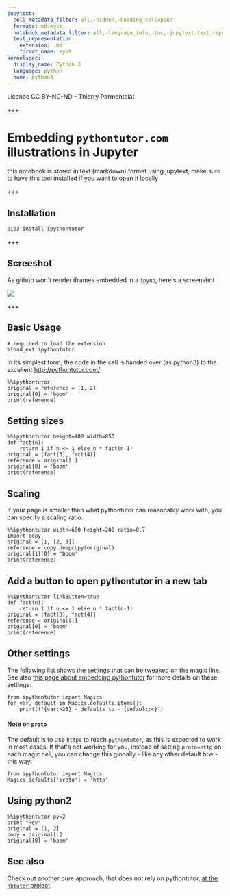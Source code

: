 ```yaml
---
jupytext:
  cell_metadata_filter: all,-hidden,-heading_collapsed
  formats: md:myst
  notebook_metadata_filter: all,-language_info,-toc,-jupytext.text_representation.jupytext_version,-jupytext.text_representation.format_version
  text_representation:
    extension: .md
    format_name: myst
kernelspec:
  display_name: Python 3
  language: python
  name: python3
---
```


Licence CC BY-NC-ND - Thierry Parmentelat

+++

# Embedding `pythontutor.com` illustrations in Jupyter  

this notebook is stored in text (markdown) format using jupytext,
make sure to have this tool installed if you want to open it locally

+++

## Installation

```bash
pip3 install ipythontutor
```

+++

## Screeshot

As github won't render iframes embedded in a `ipynb`, here's a screenshot

![](screenshot.gif)

+++

## Basic Usage

```{code-cell} ipython3
# required to load the extension
%load_ext ipythontutor
```

In its simplest form, the code in the cell is handed over (as python3) to the excellent http://pythontutor.com/

```{code-cell} ipython3
%%ipythontutor
original = reference = [1, 2]
original[0] = 'boom'
print(reference)
```

## Setting sizes

```{code-cell} ipython3
%%ipythontutor height=400 width=850
def fact(n):
    return 1 if n <= 1 else n * fact(n-1)
original = [fact(3), fact(4)]
reference = original[:]
original[0] = 'boom'
print(reference)
```

## Scaling

If your page is smaller than what pythontutor can reasonably work with, you can specify a scaling ratio.

```{code-cell} ipython3
%%ipythontutor width=600 height=200 ratio=0.7
import copy
original = [1, [2, 3]]
reference = copy.deepcopy(original)
original[1][0] = 'boom'
print(reference)
```

## Add a button to open pythontutor in a new tab

```{code-cell} ipython3
%%ipythontutor linkButton=true
def fact(n):
    return 1 if n <= 1 else n * fact(n-1)
original = [fact(3), fact(4)]
reference = original[:]
original[0] = 'boom'
print(reference)
```

## Other settings

The following list shows the settings that can be tweaked on the magic line. See also [this page about embedding pythontutor](http://pythontutor.com/pytutor-embed-demo.html) for more details on these settings:

```{code-cell} ipython3
from ipythontutor import Magics
for var, default in Magics.defaults.items():
    print(f"{var:>20} - defaults to - {default:<}")
```

#### Note on `proto`

The default is to use `https` to reach `pythontutor`, as this is expected to work in most cases. If that's not working for you, instead of setting `proto=http` on each magic cell, you can change this globally - like any other default btw - this way:

```{code-cell} ipython3
from ipythontutor import Magics
Magics.defaults['proto'] = 'http'
```

## Using python2

```{code-cell} ipython3
%%ipythontutor py=2
print "Hey"
original = [1, 2]
copy = original[:]
original[0] = 'boom'
```

## See also

Check out another pure approach, that does not rely on pythontutor, [at the `nbtutor` project](https://github.com/lgpage/nbtutor).
